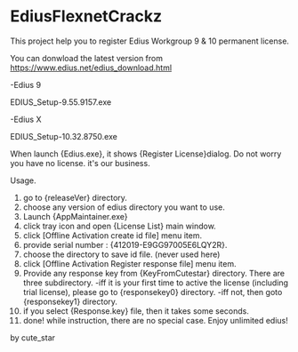 # EdiusFlexnetCrackz
This project help you to register Edius Workgroup 9 & 10 permanent license.

You can donwload the latest version from https://www.edius.net/edius_download.html

-Edius 9

EDIUS_Setup-9.55.9157.exe

-Edius X

EDIUS_Setup-10.32.8750.exe

When launch {Edius.exe}, it shows {Register License}dialog. Do not worry you have no license. it's our business.

Usage.
1. go to {releaseVer} directory.
2. choose any version of edius directory you want to use.
3. Launch {AppMaintainer.exe}
4. click tray icon and open {License List} main window.
5. click [Offline Activation create id file] menu item.
6. provide serial number : {412019-E9GG97005E6LQY2R}.
7. choose the directory to save id file. (never used here)
8. click [Offline Activation Register response file] menu item.
9. Provide any response key from {KeyFromCutestar} directory.
There are three subdirectory.
-iff it is your first time to active the license (including trial license),
please go to {responsekey0} directory.
-iff not, then goto {responsekey1} directory.
10. if you select {Response.key} file, then it takes some seconds.
11. done!
while instruction, there are no special case.
Enjoy unlimited edius!

by cute_star
 
